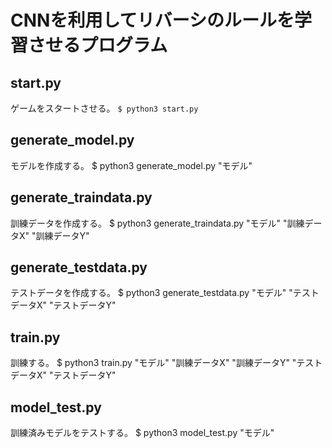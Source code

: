 # CNNを利用してリバーシのルールを学習させるプログラム

## start.py
ゲームをスタートさせる。
```$ python3 start.py```

## generate_model.py
モデルを作成する。
$ python3 generate_model.py "モデル"

## generate_traindata.py
訓練データを作成する。
$ python3 generate_traindata.py "モデル" "訓練データX" "訓練データY"

## generate_testdata.py
テストデータを作成する。
$ python3 generate_testdata.py "モデル" "テストデータX" "テストデータY"

## train.py
訓練する。
$ python3 train.py "モデル" "訓練データX" "訓練データY" "テストデータX" "テストデータY"

## model_test.py
訓練済みモデルをテストする。
$ python3 model_test.py "モデル"